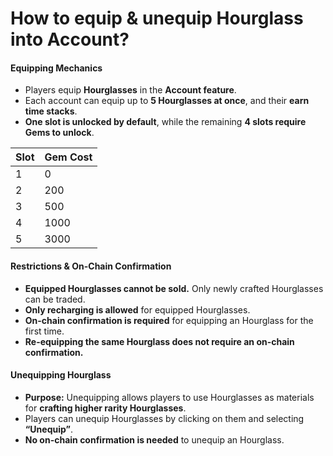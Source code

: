 # How to equip & unequip Hourglass into Account?

#### **Equipping Mechanics**

* Players equip **Hourglasses** in the **Account feature**.
* Each account can equip up to **5 Hourglasses at once**, and their **earn time stacks**.
* **One slot is unlocked by default**, while the remaining **4 slots require Gems to unlock**.

| Slot | Gem Cost |
| ---- | -------- |
| 1    | 0        |
| 2    | 200      |
| 3    | 500      |
| 4    | 1000     |
| 5    | 3000     |

#### **Restrictions & On-Chain Confirmation**

* **Equipped Hourglasses cannot be sold.** Only newly crafted Hourglasses can be traded.
* **Only recharging is allowed** for equipped Hourglasses.
* **On-chain confirmation is required** for equipping an Hourglass for the first time.
* **Re-equipping the same Hourglass does not require an on-chain confirmation.**

#### **Unequipping Hourglass**

* **Purpose:** Unequipping allows players to use Hourglasses as materials for **crafting higher rarity Hourglasses**.
* Players can unequip Hourglasses by clicking on them and selecting **“Unequip”**.
* **No on-chain confirmation is needed** to unequip an Hourglass.
